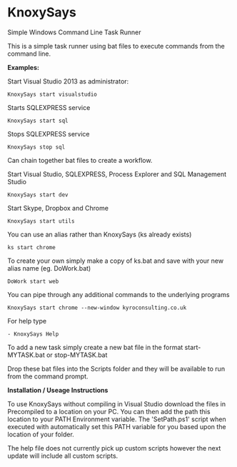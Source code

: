 # KnoxySays

Simple Windows Command Line Task Runner

This is a simple task runner using bat files to execute commands from the command line.

**Examples:**

Start Visual Studio 2013 as administrator:

	KnoxySays start visualstudio 

Starts SQLEXPRESS service

	KnoxySays start sql

Stops SQLEXPRESS service

	KnoxySays stop sql

Can chain together bat files to create a workflow.

Start Visual Studio, SQLEXPRESS, Process Explorer and SQL Management Studio

	KnoxySays start dev 

Start Skype, Dropbox and Chrome

	KnoxySays start utils

You can use an alias rather than KnoxySays (ks already exists)

	ks start chrome

To create your own simply make a copy of ks.bat and save with your new alias name (eg. DoWork.bat)

	DoWork start web

You can pipe through any additional commands to the underlying programs

	KnoxySays start chrome --new-window kyroconsulting.co.uk

For help type

	- KnoxySays Help


To add a new task simply create a new bat file in the format start-MYTASK.bat or stop-MYTASK.bat

Drop these bat files into the Scripts folder and they will be available to run from the command prompt.

**Installation / Useage Instructions**

To use KnoxySays without compiling in Visual Studio download the files in Precompiled to a location on your PC. You can then add the path this location to your PATH Environment variable. The 'SetPath.ps1' script when executed with automatically set this PATH variable for you based upon the location of your folder.

The help file does not currently pick up custom scripts however the next update will include all custom scripts.